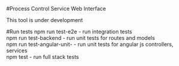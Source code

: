 #Process Control Service Web Interface

This tool is under development

#Run tests
npm run test-e2e - run integration tests<br/>
npm run test-backend - run unit tests for routes and models<br/>
npm run test-angular-unit- - run unit tests for angular js controllers, services<br/>
npm test - run full stack tests<br/>

